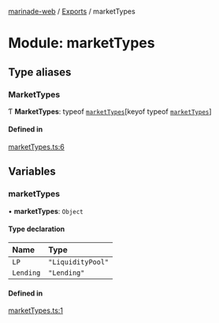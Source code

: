 [marinade-web](../README.md) / [Exports](../modules.md) / marketTypes

# Module: marketTypes

## Type aliases

### MarketTypes

Ƭ **MarketTypes**: typeof [`marketTypes`](marketTypes.md#markettypes)[keyof typeof [`marketTypes`](marketTypes.md#markettypes)]

#### Defined in

[marketTypes.ts:6](https://github.com/marinade-finance/marinade-web/blob/d10a23f/src/services/domain/marketTypes.ts#L6)

## Variables

### marketTypes

• **marketTypes**: `Object`

#### Type declaration

| Name | Type |
| :------ | :------ |
| `LP` | ``"LiquidityPool"`` |
| `Lending` | ``"Lending"`` |

#### Defined in

[marketTypes.ts:1](https://github.com/marinade-finance/marinade-web/blob/d10a23f/src/services/domain/marketTypes.ts#L1)
